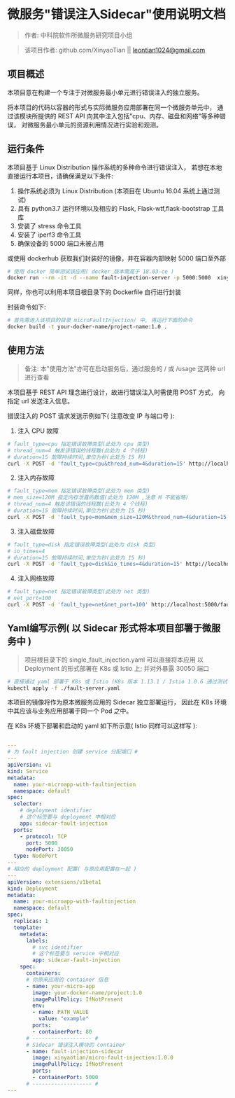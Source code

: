# 微服务"错误注入Sidecar"使用说明文档
> 作者: 中科院软件所微服务研究项目小组

> 该项目作者: github.com/XinyaoTian || leontian1024@gmail.com

## 项目概述

本项目意在构建一个专注于对微服务最小单元进行错误注入的独立服务。

将本项目的代码以容器的形式与实际微服务应用部署在同一个微服务单元中，
通过该模块所提供的 REST API 向其中注入包括"cpu、内存、磁盘和网络"等多种错误，
对微服务最小单元的资源利用情况进行实验和观测。

## 运行条件

本项目基于 Linux Distribution 操作系统的多种命令进行错误注入，
若想在本地直接运行本项目，请确保满足以下条件:

1. 操作系统必须为 Linux Distribution (本项目在 Ubuntu 16.04 系统上通过测试)
2. 具有 python3.7 运行环境以及相应的 Flask, Flask-wtf,flask-bootstrap 工具库 
3. 安装了 stress 命令工具
4. 安装了 iperf3 命令工具
5. 确保设备的 5000 端口未被占用

或使用 dockerhub 获取我们封装好的镜像，并在容器内部映射 5000 端口至外部

```bash
# 使用 docker 简单测试该应用( docker 版本需高于 18.03-ce )
docker run --rm -it -d --name fault-injection-server -p 5000:5000  xinyaotian/micro-fault-injection:1.0.0
```

同样，你也可以利用本项目根目录下的 Dockerfile 自行进行封装

封装命令如下:
```bash
# 首先需进入该项目的目录 microFaultInjection/ 中, 再运行下面的命令
docker build -t your-docker-name/project-name:1.0 .
```

## 使用方法
>备注: 本"使用方法"亦可在启动服务后，通过服务的 / 或 /usage 这两种 url 进行查看

本项目基于 REST API 理念进行设计，故进行错误注入时需使用 POST 方式，
向指定 url 发送注入信息。

错误注入的 POST 请求发送示例如下( 注意改变 IP 与端口号 ):

1. 注入 CPU 故障

```bash
# fault_type=cpu 指定错误故障类型(此处为 cpu 类型)
# thread_num=4 触发该错误的线程数(此处为 4 个线程)
# duration=15 故障持续时间,单位为秒(此处为 15 秒)
curl -X POST -d 'fault_type=cpu&thread_num=4&duration=15' http://localhost:5000/fault-inject
```

2. 注入内存故障

```bash
# fault_type=mem 指定错误故障类型(此处为 mem 类型)
# mem_size=120M 指定内存泄露的数值(此处为 120M ,注意 M 不能省略)
# thread_num=4 触发该错误的线程数(此处为 4 个线程)
# duration=15 故障持续时间,单位为秒(此处为 15 秒)
curl -X POST -d 'fault_type=mem&mem_size=120M&thread_num=4&duration=15' http://localhost:5000/fault-inject
```

3. 注入磁盘故障

```bash
# fault_type=disk 指定错误故障类型(此处为 disk 类型)
# io_times=4 
# duration=15 故障持续时间,单位为秒(此处为 15 秒)
curl -X POST -d 'fault_type=disk&io_times=4&duration=15' http://localhost:5000/fault-inject
```

4. 注入网络故障

```bash
# fault_type=net 指定错误故障类型(此处为 net 类型)
# net_port=100
curl -X POST -d 'fault_type=net&net_port=100' http://localhost:5000/fault-inject
```

## Yaml编写示例( 以 Sidecar 形式将本项目部署于微服务中 )
> 项目根目录下的 single_fault_injection.yaml 可以直接将本应用
> 以 Deployment 的形式部署在 K8s 或 Istio 上;
> 并对外暴露 30050 端口

```bash
# 直接通过 yaml 部署于 K8s 或 Istio (K8s 版本 1.13.1 / Istio 1.0.6 通过测试)
kubectl apply -f ./fault-server.yaml
```

本项目的镜像将作为原本微服务应用的 Sidecar 独立部署运行，
因此在 K8s 环境中其应该与业务应用部署于同一个 Pod 之中。

在 K8s 环境下部署和启动的 yaml 如下所示意( Istio 同样可以这样写 ):

```yaml

---
# 为 fault injection 创建 service 分配端口 #
---
apiVersion: v1
kind: Service
metadata:
  name: your-microapp-with-faultinjection
  namespace: default
spec:
  selector:
    # deployment identifier
    # 这个标签要与 deployment 中相对应
    app: sidecar-fault-injection
  ports:
    - protocol: TCP
      port: 5000
      nodePort: 30050
  type: NodePort
---
# 相应的 deployment 配置( 与原应用配置在一起 )
---
apiVersion: extensions/v1beta1
kind: Deployment
metadata:
  name: your-microapp-with-faultinjection
  namespace: default
spec:
  replicas: 1
  template:
    metadata:
      labels:
        # svc identifier
        # 这个标签要与 service 中相对应
        app: sidecar-fault-injection
    spec:
      containers:
      # 你原来应用的 container 信息
      - name: your-micro-app
        image: your-docker-name/project:1.0
        imagePullPolicy: IfNotPresent
        env:
        - name: PATH_VALUE
          value: "example"
        ports:
        - containerPort: 80
      # ------------------- #
      # Sidecar 错误注入模块的 container
      - name: fault-injection-sidecar
        image: xinyaotian/micro-fault-injection:1.0.0
        imagePullPolicy: IfNotPresent
        ports:
        - containerPort: 5000
      # ------------------- #
---

```

